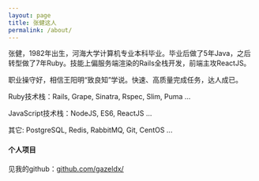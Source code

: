 ```yaml
---
layout: page
title: 张健这人
permalink: /about/
---
```

张健，1982年出生，河海大学计算机专业本科毕业。毕业后做了5年Java，之后转型做了7年Ruby。技能上偏服务端渲染的Rails全栈开发，前端主攻ReactJS。

职业操守好，相信王阳明“致良知”学说。快速、高质量完成任务，达人成已。

Ruby技术栈：Rails, Grape, Sinatra, Rspec, Slim, Puma ...

JavaScript技术栈：NodeJS, ES6, ReactJS ...

其它: PostgreSQL, Redis, RabbitMQ, Git, CentOS ...

#### 个人项目
见我的github：[github.com/gazeldx/](https://github.com/gazeldx/)